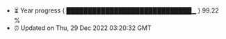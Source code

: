 - ⏳ Year progress { █████████████████████████████▁ } 99.22 %
- ⏰ Updated on Thu, 29 Dec 2022 03:20:32 GMT

